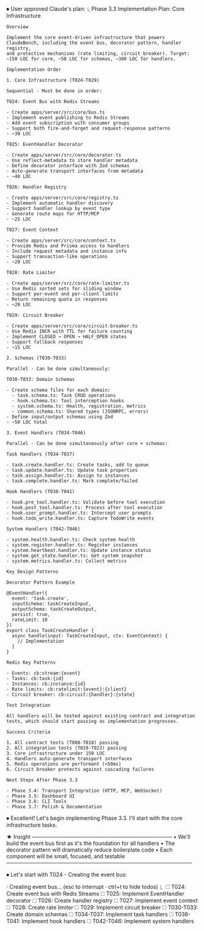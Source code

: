 ⏺ User approved Claude's plan:
  ⎿ Phase 3.3 Implementation Plan: Core Infrastructure

    Overview

    Implement the core event-driven infrastructure that powers ClaudeBench, including the event bus, decorator pattern, handler registry,
    and protective mechanisms (rate limiting, circuit breaker). Target: ~150 LOC for core, ~50 LOC for schemas, ~300 LOC for handlers.

    Implementation Order

    1. Core Infrastructure (T024-T029)

    Sequential - Must be done in order:

    T024: Event Bus with Redis Streams

    - Create apps/server/src/core/bus.ts
    - Implement event publishing to Redis Streams
    - Add event subscription with consumer groups
    - Support both fire-and-forget and request-response patterns
    - ~30 LOC

    T025: EventHandler Decorator

    - Create apps/server/src/core/decorator.ts
    - Use reflect-metadata to store handler metadata
    - Define decorator interface with Zod schemas
    - Auto-generate transport interfaces from metadata
    - ~40 LOC

    T026: Handler Registry

    - Create apps/server/src/core/registry.ts
    - Implement automatic handler discovery
    - Support handler lookup by event type
    - Generate route maps for HTTP/MCP
    - ~25 LOC

    T027: Event Context

    - Create apps/server/src/core/context.ts
    - Provide Redis and Prisma access to handlers
    - Include request metadata and instance info
    - Support transaction-like operations
    - ~20 LOC

    T028: Rate Limiter

    - Create apps/server/src/core/rate-limiter.ts
    - Use Redis sorted sets for sliding window
    - Support per-event and per-client limits
    - Return remaining quota in responses
    - ~20 LOC

    T029: Circuit Breaker

    - Create apps/server/src/core/circuit-breaker.ts
    - Use Redis INCR with TTL for failure counting
    - Implement CLOSED → OPEN → HALF_OPEN states
    - Support fallback responses
    - ~15 LOC

    2. Schemas (T030-T033)

    Parallel - Can be done simultaneously:

    T030-T033: Domain Schemas

    - Create schema files for each domain:
      - task.schema.ts: Task CRUD operations
      - hook.schema.ts: Tool interception hooks
      - system.schema.ts: Health, registration, metrics
      - common.schema.ts: Shared types (JSONRPC, errors)
    - Define input/output schemas using Zod
    - ~50 LOC total

    3. Event Handlers (T034-T046)

    Parallel - Can be done simultaneously after core + schemas:

    Task Handlers (T034-T037)

    - task.create.handler.ts: Create tasks, add to queue
    - task.update.handler.ts: Update task properties
    - task.assign.handler.ts: Assign to instances
    - task.complete.handler.ts: Mark complete/failed

    Hook Handlers (T038-T041)

    - hook.pre_tool.handler.ts: Validate before tool execution
    - hook.post_tool.handler.ts: Process after tool execution
    - hook.user_prompt.handler.ts: Intercept user prompts
    - hook.todo_write.handler.ts: Capture TodoWrite events

    System Handlers (T042-T046)

    - system.health.handler.ts: Check system health
    - system.register.handler.ts: Register instances
    - system.heartbeat.handler.ts: Update instance status
    - system.get_state.handler.ts: Get system snapshot
    - system.metrics.handler.ts: Collect metrics

    Key Design Patterns

    Decorator Pattern Example

    @EventHandler({
      event: 'task.create',
      inputSchema: taskCreateInput,
      outputSchema: taskCreateOutput,
      persist: true,
      rateLimit: 10
    })
    export class TaskCreateHandler {
      async handle(input: TaskCreateInput, ctx: EventContext) {
        // Implementation
      }
    }

    Redis Key Patterns

    - Events: cb:stream:{event}
    - Tasks: cb:task:{id}
    - Instances: cb:instance:{id}
    - Rate limits: cb:ratelimit:{event}:{client}
    - Circuit breaker: cb:circuit:{handler}:{state}

    Test Integration

    All handlers will be tested against existing contract and integration tests, which should start passing as implementation progresses.

    Success Criteria

    1. All contract tests (T008-T018) passing
    2. All integration tests (T019-T023) passing
    3. Core infrastructure under 150 LOC
    4. Handlers auto-generate transport interfaces
    5. Redis operations are performant (<50ms)
    6. Circuit breaker protects against cascading failures

    Next Steps After Phase 3.3

    - Phase 3.4: Transport Integration (HTTP, MCP, WebSocket)
    - Phase 3.5: Dashboard UI
    - Phase 3.6: CLI Tools
    - Phase 3.7: Polish & Documentation

⏺ Excellent! Let's begin implementing Phase 3.3. I'll start with the core infrastructure tasks.

  ★ Insight ─────────────────────────────────────
  • We'll build the event bus first as it's the foundation for all handlers
  • The decorator pattern will dramatically reduce boilerplate code
  • Each component will be small, focused, and testable
  ─────────────────────────────────────────────────

⏺ Let's start with T024 - Creating the event bus:

· Creating event bus… (esc to interrupt · ctrl+t to hide todos)
  ⎿  ☐ T024: Create event bus with Redis Streams
     ☐ T025: Implement EventHandler decorator
     ☐ T026: Create handler registry
     ☐ T027: Implement event context
     ☐ T028: Create rate limiter
     ☐ T029: Implement circuit breaker
     ☐ T030-T033: Create domain schemas
     ☐ T034-T037: Implement task handlers
     ☐ T038-T041: Implement hook handlers
     ☐ T042-T046: Implement system handlers
